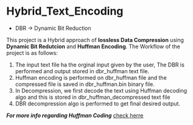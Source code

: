 # Hybrid_Text_Encoding

- DBR -> Dynamic Bit Reduction

This project is a Hybrid approach of **lossless Data Compression** using **Dynamic Bit Redutcion** and **Huffman Encoding**. The Workflow of the project is as follows:

1. The input text file ha the orginal input given by the user, The DBR is performed and output stored in dbr_huffman text file.
2. Huffman encoding is performed on dbr_huffman file and the compressed file is saved in dbr_huffman.bin binary file.
3. In Decompression, we first decode the text using Huffman decoding algo and this is stored in dbr_huffman_decompressed text file
4. DBR decompression algo is performed to get final desired output. 

***For more info regarding Huffman Coding*** [check herre](https://www.geeksforgeeks.org/huffman-coding-greedy-algo-3/)
